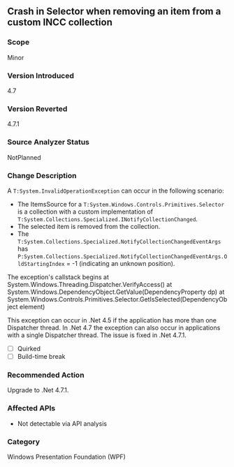## Crash in Selector when removing an item from a custom INCC collection

### Scope
Minor

### Version Introduced
4.7

### Version Reverted
4.7.1

### Source Analyzer Status
NotPlanned

### Change Description
A `T:System.InvalidOperationException` can occur in the following scenario:
  * The ItemsSource for a `T:System.Windows.Controls.Primitives.Selector` is a collection with a custom
	implementation of `T:System.Collections.Specialized.INotifyCollectionChanged`.
  * The selected item is removed from the collection.
  * The `T:System.Collections.Specialized.NotifyCollectionChangedEventArgs` has 
    `P:System.Collections.Specialized.NotifyCollectionChangedEventArgs.OldStartingIndex` = -1 
	(indicating an unknown position).

The exception's callstack begins
   at System.Windows.Threading.Dispatcher.VerifyAccess()
   at System.Windows.DependencyObject.GetValue(DependencyProperty dp)
   at System.Windows.Controls.Primitives.Selector.GetIsSelected(DependencyObject element)

This exception can occur in .Net 4.5 if the application has more than one Dispatcher thread.
In .Net 4.7 the exception can also occur in applications with a single Dispatcher thread.
The issue is fixed in .Net 4.7.1.

- [ ] Quirked
- [ ] Build-time break

### Recommended Action
Upgrade to .Net 4.7.1.

### Affected APIs
 * Not detectable via API analysis

### Category
Windows Presentation Foundation (WPF)

<!--
    ### Original Bug
    424259
-->


